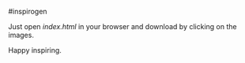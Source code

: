 #inspirogen

Just open *index.html* in your browser and download by clicking on the images.

Happy inspiring.